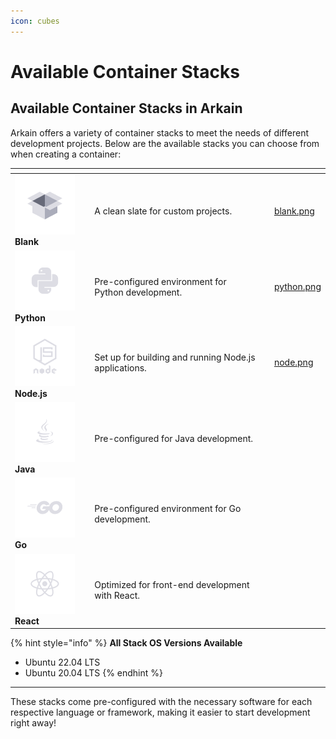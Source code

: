 ```yaml
---
icon: cubes
---
```


# Available Container Stacks

## **Available Container Stacks in Arkain**

Arkain offers a variety of container stacks to meet the needs of different development projects. Below are the available stacks you can choose from when creating a container:

<table data-card-size="large" data-view="cards"><thead><tr><th></th><th></th><th data-hidden></th><th data-hidden data-type="files"></th></tr></thead><tbody><tr><td><img src="../../.gitbook/assets/blank.png" alt=""><strong>Blank</strong></td><td>A clean slate for custom projects.</td><td></td><td><a href="../../.gitbook/assets/blank.png">blank.png</a></td></tr><tr><td><img src="../../.gitbook/assets/python.png" alt=""><strong>Python</strong></td><td>Pre-configured environment for Python development.</td><td></td><td><a href="../../.gitbook/assets/python.png">python.png</a></td></tr><tr><td><img src="../../.gitbook/assets/node.png" alt=""><strong>Node.js</strong></td><td>Set up for building and running Node.js applications.</td><td></td><td><a href="../../.gitbook/assets/node.png">node.png</a></td></tr><tr><td><img src="../../.gitbook/assets/java.png" alt=""><strong>Java</strong> </td><td>Pre-configured for Java development.</td><td></td><td></td></tr><tr><td><img src="../../.gitbook/assets/go.png" alt=""><strong>Go</strong></td><td>Pre-configured environment for Go development.</td><td></td><td></td></tr><tr><td><img src="../../.gitbook/assets/react.png" alt=""><strong>React</strong></td><td>Optimized for front-end development with React.</td><td></td><td></td></tr></tbody></table>

{% hint style="info" %}
**All Stack OS Versions Available**

* Ubuntu 22.04 LTS
* Ubuntu 20.04 LTS
{% endhint %}

***

These stacks come pre-configured with the necessary software for each respective language or framework, making it easier to start development right away!

